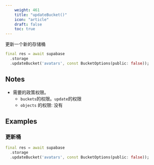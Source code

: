 ```yaml
---
    weight: 461
    title: "updateBucket()"
    icon: "article"
    draft: false
    toc: true
---
```


更新一个新的存储桶


```dart
final res = await supabase
  .storage
  .updateBucket('avatars', const BucketOptions(public: false));
```






## Notes

- 需要的政策权限。
  - `buckets`的权限。`update`的权限
  - `objects` 的权限: 没有










## Examples

### 更新桶



```dart
final res = await supabase
  .storage
  .updateBucket('avatars', const BucketOptions(public: false));
```